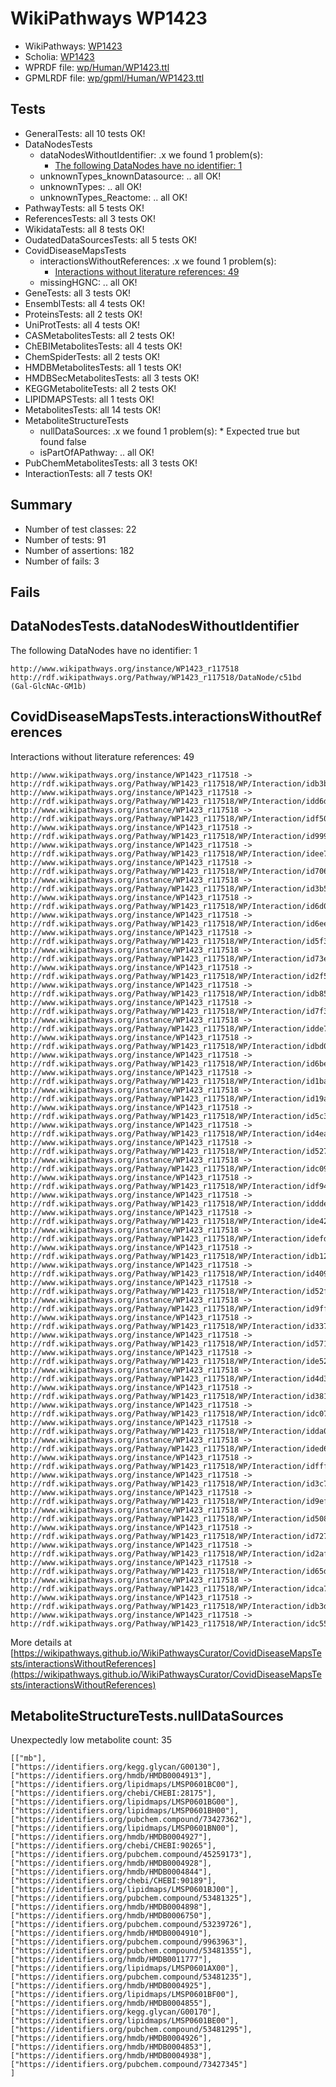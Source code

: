 # WikiPathways WP1423

* WikiPathways: [WP1423](https://identifiers.org/wikipathways:WP1423)
* Scholia: [WP1423](https://scholia.toolforge.org/wikipathways/WP1423)
* WPRDF file: [wp/Human/WP1423.ttl](../wp/Human/WP1423.ttl)
* GPMLRDF file: [wp/gpml/Human/WP1423.ttl](../wp/gpml/Human/WP1423.ttl)

## Tests
* GeneralTests: all 10 tests OK!
* DataNodesTests
    * dataNodesWithoutIdentifier: .x we found 1 problem(s):
        * [The following DataNodes have no identifier: 1](#d2d32fa0)
    * unknownTypes_knownDatasource: .. all OK!
    * unknownTypes: .. all OK!
    * unknownTypes_Reactome: .. all OK!
* PathwayTests: all 5 tests OK!
* ReferencesTests: all 3 tests OK!
* WikidataTests: all 8 tests OK!
* OudatedDataSourcesTests: all 5 tests OK!
* CovidDiseaseMapsTests
    * interactionsWithoutReferences: .x we found 1 problem(s):
        * [Interactions without literature references: 49](#9701cd47)
    * missingHGNC: .. all OK!
* GeneTests: all 3 tests OK!
* EnsemblTests: all 4 tests OK!
* ProteinsTests: all 2 tests OK!
* UniProtTests: all 4 tests OK!
* CASMetabolitesTests: all 2 tests OK!
* ChEBIMetabolitesTests: all 4 tests OK!
* ChemSpiderTests: all 2 tests OK!
* HMDBMetabolitesTests: all 1 tests OK!
* HMDBSecMetabolitesTests: all 3 tests OK!
* KEGGMetaboliteTests: all 2 tests OK!
* LIPIDMAPSTests: all 1 tests OK!
* MetabolitesTests: all 14 tests OK!
* MetaboliteStructureTests
    * nullDataSources: .x we found 1 problem(s):
            * Expected true but found false
    * isPartOfAPathway: .. all OK!
* PubChemMetabolitesTests: all 3 tests OK!
* InteractionTests: all 7 tests OK!


## Summary

* Number of test classes: 22
* Number of tests: 91
* Number of assertions: 182
* Number of fails: 3

## Fails

<a name="d2d32fa0" />

## DataNodesTests.dataNodesWithoutIdentifier

The following DataNodes have no identifier: 1
```
http://www.wikipathways.org/instance/WP1423_r117518 http://rdf.wikipathways.org/Pathway/WP1423_r117518/DataNode/c51bd (Gal-GlcNAc-GM1b)
```

<a name="9701cd47" />

## CovidDiseaseMapsTests.interactionsWithoutReferences

Interactions without literature references: 49
```
http://www.wikipathways.org/instance/WP1423_r117518 -> http://rdf.wikipathways.org/Pathway/WP1423_r117518/WP/Interaction/idb3b7c457
http://www.wikipathways.org/instance/WP1423_r117518 -> http://rdf.wikipathways.org/Pathway/WP1423_r117518/WP/Interaction/idd6d61a24
http://www.wikipathways.org/instance/WP1423_r117518 -> http://rdf.wikipathways.org/Pathway/WP1423_r117518/WP/Interaction/idf50ce925
http://www.wikipathways.org/instance/WP1423_r117518 -> http://rdf.wikipathways.org/Pathway/WP1423_r117518/WP/Interaction/id9992941
http://www.wikipathways.org/instance/WP1423_r117518 -> http://rdf.wikipathways.org/Pathway/WP1423_r117518/WP/Interaction/idee7452d5
http://www.wikipathways.org/instance/WP1423_r117518 -> http://rdf.wikipathways.org/Pathway/WP1423_r117518/WP/Interaction/id7064a116
http://www.wikipathways.org/instance/WP1423_r117518 -> http://rdf.wikipathways.org/Pathway/WP1423_r117518/WP/Interaction/id3b581f68
http://www.wikipathways.org/instance/WP1423_r117518 -> http://rdf.wikipathways.org/Pathway/WP1423_r117518/WP/Interaction/id6d07c9a4
http://www.wikipathways.org/instance/WP1423_r117518 -> http://rdf.wikipathways.org/Pathway/WP1423_r117518/WP/Interaction/id6ee412e3
http://www.wikipathways.org/instance/WP1423_r117518 -> http://rdf.wikipathways.org/Pathway/WP1423_r117518/WP/Interaction/id5f3f21f
http://www.wikipathways.org/instance/WP1423_r117518 -> http://rdf.wikipathways.org/Pathway/WP1423_r117518/WP/Interaction/id73e86e2
http://www.wikipathways.org/instance/WP1423_r117518 -> http://rdf.wikipathways.org/Pathway/WP1423_r117518/WP/Interaction/id2f5175de
http://www.wikipathways.org/instance/WP1423_r117518 -> http://rdf.wikipathways.org/Pathway/WP1423_r117518/WP/Interaction/idb85e8de8
http://www.wikipathways.org/instance/WP1423_r117518 -> http://rdf.wikipathways.org/Pathway/WP1423_r117518/WP/Interaction/id7f362a10
http://www.wikipathways.org/instance/WP1423_r117518 -> http://rdf.wikipathways.org/Pathway/WP1423_r117518/WP/Interaction/idde73da53
http://www.wikipathways.org/instance/WP1423_r117518 -> http://rdf.wikipathways.org/Pathway/WP1423_r117518/WP/Interaction/idbd04f484
http://www.wikipathways.org/instance/WP1423_r117518 -> http://rdf.wikipathways.org/Pathway/WP1423_r117518/WP/Interaction/id6be172a
http://www.wikipathways.org/instance/WP1423_r117518 -> http://rdf.wikipathways.org/Pathway/WP1423_r117518/WP/Interaction/id1bab13b6
http://www.wikipathways.org/instance/WP1423_r117518 -> http://rdf.wikipathways.org/Pathway/WP1423_r117518/WP/Interaction/id19a807ef
http://www.wikipathways.org/instance/WP1423_r117518 -> http://rdf.wikipathways.org/Pathway/WP1423_r117518/WP/Interaction/id5c37bc72
http://www.wikipathways.org/instance/WP1423_r117518 -> http://rdf.wikipathways.org/Pathway/WP1423_r117518/WP/Interaction/id4ea8ec33
http://www.wikipathways.org/instance/WP1423_r117518 -> http://rdf.wikipathways.org/Pathway/WP1423_r117518/WP/Interaction/id527648ce
http://www.wikipathways.org/instance/WP1423_r117518 -> http://rdf.wikipathways.org/Pathway/WP1423_r117518/WP/Interaction/idc09b2721
http://www.wikipathways.org/instance/WP1423_r117518 -> http://rdf.wikipathways.org/Pathway/WP1423_r117518/WP/Interaction/idf9406133
http://www.wikipathways.org/instance/WP1423_r117518 -> http://rdf.wikipathways.org/Pathway/WP1423_r117518/WP/Interaction/iddde8eb82
http://www.wikipathways.org/instance/WP1423_r117518 -> http://rdf.wikipathways.org/Pathway/WP1423_r117518/WP/Interaction/ide427c49b
http://www.wikipathways.org/instance/WP1423_r117518 -> http://rdf.wikipathways.org/Pathway/WP1423_r117518/WP/Interaction/idefd348b2
http://www.wikipathways.org/instance/WP1423_r117518 -> http://rdf.wikipathways.org/Pathway/WP1423_r117518/WP/Interaction/idb121743e
http://www.wikipathways.org/instance/WP1423_r117518 -> http://rdf.wikipathways.org/Pathway/WP1423_r117518/WP/Interaction/id409ef928
http://www.wikipathways.org/instance/WP1423_r117518 -> http://rdf.wikipathways.org/Pathway/WP1423_r117518/WP/Interaction/id52f92363
http://www.wikipathways.org/instance/WP1423_r117518 -> http://rdf.wikipathways.org/Pathway/WP1423_r117518/WP/Interaction/id9ff99a34
http://www.wikipathways.org/instance/WP1423_r117518 -> http://rdf.wikipathways.org/Pathway/WP1423_r117518/WP/Interaction/id337509b2
http://www.wikipathways.org/instance/WP1423_r117518 -> http://rdf.wikipathways.org/Pathway/WP1423_r117518/WP/Interaction/id571139f8
http://www.wikipathways.org/instance/WP1423_r117518 -> http://rdf.wikipathways.org/Pathway/WP1423_r117518/WP/Interaction/ide5257863
http://www.wikipathways.org/instance/WP1423_r117518 -> http://rdf.wikipathways.org/Pathway/WP1423_r117518/WP/Interaction/id4d3228b0
http://www.wikipathways.org/instance/WP1423_r117518 -> http://rdf.wikipathways.org/Pathway/WP1423_r117518/WP/Interaction/id381ec5b1
http://www.wikipathways.org/instance/WP1423_r117518 -> http://rdf.wikipathways.org/Pathway/WP1423_r117518/WP/Interaction/idc070fadc
http://www.wikipathways.org/instance/WP1423_r117518 -> http://rdf.wikipathways.org/Pathway/WP1423_r117518/WP/Interaction/idda030a8a
http://www.wikipathways.org/instance/WP1423_r117518 -> http://rdf.wikipathways.org/Pathway/WP1423_r117518/WP/Interaction/ided6feb52
http://www.wikipathways.org/instance/WP1423_r117518 -> http://rdf.wikipathways.org/Pathway/WP1423_r117518/WP/Interaction/idfff8e567
http://www.wikipathways.org/instance/WP1423_r117518 -> http://rdf.wikipathways.org/Pathway/WP1423_r117518/WP/Interaction/id3c79c47b
http://www.wikipathways.org/instance/WP1423_r117518 -> http://rdf.wikipathways.org/Pathway/WP1423_r117518/WP/Interaction/id9efeed26
http://www.wikipathways.org/instance/WP1423_r117518 -> http://rdf.wikipathways.org/Pathway/WP1423_r117518/WP/Interaction/id508d7d16
http://www.wikipathways.org/instance/WP1423_r117518 -> http://rdf.wikipathways.org/Pathway/WP1423_r117518/WP/Interaction/id727224e8
http://www.wikipathways.org/instance/WP1423_r117518 -> http://rdf.wikipathways.org/Pathway/WP1423_r117518/WP/Interaction/id2afba2e8
http://www.wikipathways.org/instance/WP1423_r117518 -> http://rdf.wikipathways.org/Pathway/WP1423_r117518/WP/Interaction/id65d13eee
http://www.wikipathways.org/instance/WP1423_r117518 -> http://rdf.wikipathways.org/Pathway/WP1423_r117518/WP/Interaction/idca754cb6
http://www.wikipathways.org/instance/WP1423_r117518 -> http://rdf.wikipathways.org/Pathway/WP1423_r117518/WP/Interaction/idb3de49f
http://www.wikipathways.org/instance/WP1423_r117518 -> http://rdf.wikipathways.org/Pathway/WP1423_r117518/WP/Interaction/idc557ed7c
```

More details at [https://wikipathways.github.io/WikiPathwaysCurator/CovidDiseaseMapsTests/interactionsWithoutReferences](https://wikipathways.github.io/WikiPathwaysCurator/CovidDiseaseMapsTests/interactionsWithoutReferences)

<a name="919041cc" />

## MetaboliteStructureTests.nullDataSources

Unexpectedly low metabolite count: 35
```
[["mb"],
["https://identifiers.org/kegg.glycan/G00130"],
["https://identifiers.org/hmdb/HMDB0004913"],
["https://identifiers.org/lipidmaps/LMSP0601BC00"],
["https://identifiers.org/chebi/CHEBI:28175"],
["https://identifiers.org/lipidmaps/LMSP0601BG00"],
["https://identifiers.org/lipidmaps/LMSP0601BH00"],
["https://identifiers.org/pubchem.compound/73427362"],
["https://identifiers.org/lipidmaps/LMSP0601BN00"],
["https://identifiers.org/hmdb/HMDB0004927"],
["https://identifiers.org/chebi/CHEBI:90265"],
["https://identifiers.org/pubchem.compound/45259173"],
["https://identifiers.org/hmdb/HMDB0004928"],
["https://identifiers.org/hmdb/HMDB0004844"],
["https://identifiers.org/chebi/CHEBI:90189"],
["https://identifiers.org/lipidmaps/LMSP0601BJ00"],
["https://identifiers.org/pubchem.compound/53481325"],
["https://identifiers.org/hmdb/HMDB0004898"],
["https://identifiers.org/hmdb/HMDB0006750"],
["https://identifiers.org/pubchem.compound/53239726"],
["https://identifiers.org/hmdb/HMDB0004910"],
["https://identifiers.org/pubchem.compound/9963963"],
["https://identifiers.org/pubchem.compound/53481355"],
["https://identifiers.org/hmdb/HMDB0011777"],
["https://identifiers.org/lipidmaps/LMSP0601AX00"],
["https://identifiers.org/pubchem.compound/53481235"],
["https://identifiers.org/hmdb/HMDB0004925"],
["https://identifiers.org/lipidmaps/LMSP0601BF00"],
["https://identifiers.org/hmdb/HMDB0004855"],
["https://identifiers.org/kegg.glycan/G00170"],
["https://identifiers.org/lipidmaps/LMSP0601BE00"],
["https://identifiers.org/pubchem.compound/53481295"],
["https://identifiers.org/hmdb/HMDB0004926"],
["https://identifiers.org/hmdb/HMDB0004853"],
["https://identifiers.org/hmdb/HMDB0004938"],
["https://identifiers.org/pubchem.compound/73427345"]
]
```

